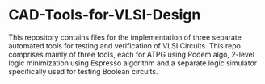 # CAD-Tools-for-VLSI-Design

This repository contains files for the implementation of three separate automated tools for testing and verification of VLSI Circuits.
This repo comprises mainly of three tools, each for ATPG using Podem algo, 2-level logic minimization using Espresso algorithm and a separate logic simulator specifically used for testing Boolean circuits. 
